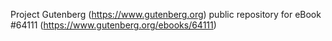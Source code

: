 Project Gutenberg (https://www.gutenberg.org) public repository for
eBook #64111 (https://www.gutenberg.org/ebooks/64111)
